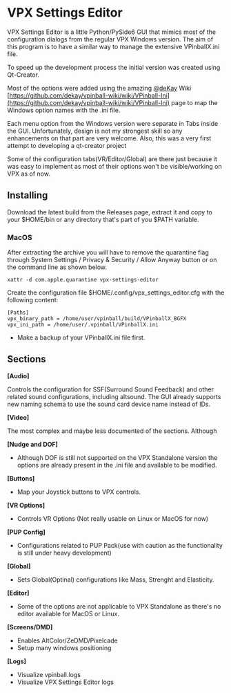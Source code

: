 # VPX Settings Editor

VPX Settings Editor is a little Python/PySide6 GUI that mimics most of the configuration dialogs from the regular VPX Windows version. The aim of this program is to have a similar way to manage the extensive VPinballX.ini file.

To speed up the development process the initial version was created using Qt-Creator.

Most of the options were added using the amazing [@deKay](https://github.com/dekay) Wiki [https://github.com/dekay/vpinball-wiki/wiki/VPinball-Ini](https://github.com/dekay/vpinball-wiki/wiki/VPinball-Ini) page to map the Windows option names with the .ini file.

Each menu option from the Windows version were separate in Tabs inside the GUI. Unfortunately, design is not my strongest skill so any enhancements on that part are very welcome. Also, this was a very first attempt to developing a qt-creator project

Some of the configuration tabs(VR/Editor/Global) are there just because it was easy to implement as most of their options won't be visible/working on VPX as of now.

## Installing

Download the latest build from the Releases page, extract it and copy to your $HOME/bin or any directory that's part of you $PATH variable.

### MacOS

After extracting the archive you will have to remove the quarantine flag through System Settings / Privacy & Security / Allow Anyway button or on the command line as shown below.

```
xattr -d com.apple.quarantine vpx-settings-editor
```


Create the configuration file $HOME/.config/vpx_settings_editor.cfg with the following content:

```
[Paths]
vpx_binary_path = /home/user/vpinball/build/VPinballX_BGFX
vpx_ini_path = /home/user/.vpinball/VPinballX.ini
```

* Make a backup of your VPinballX.ini file first.

## Sections

**[Audio]**

Controls the configuration for SSF(Surround Sound Feedback) and other related sound configurations, including altsound. The GUI already supports new naming schema to use the sound card device name instead of IDs. 

**[Video]**

The most complex and maybe less documented of the sections. Although 


**[Nudge and DOF]**

- Although DOF is still not supported on the VPX Standalone version the options are already present in the .ini file and available to be modified. 

**[Buttons]** 

- Map your Joystick buttons to VPX controls.

**[VR Options]**

- Controls VR Options (Not really usable on Linux or MacOS for now)

**[PUP Config]**

- Configurations related to PUP Pack(use with caution as the functionality is still under heavy development)


**[Global]**

- Sets Global(Optinal) configurations like Mass, Strenght and Elasticity.

**[Editor]**

- Some of the options are not applicable to VPX Standalone as there's no editor available for MacOS or Linux.

**[Screens/DMD]**

- Enables AltColor/ZeDMD/Pixelcade
- Setup many windows positioning

**[Logs]**

- Visualize vpinball.logs
- Visualize VPX Settings Editor logs
